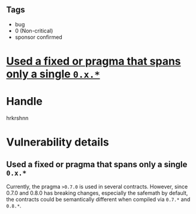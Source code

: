 ## Tags

- bug
- 0 (Non-critical)
- sponsor confirmed

# [Used a fixed or pragma that spans only a single `0.x.*`](https://github.com/code-423n4/2021-08-notional-findings/issues/90) 

# Handle

hrkrshnn


# Vulnerability details

## Used a fixed or pragma that spans only a single `0.x.*`

Currently, the pragma `>0.7.0` is used in several contracts. However,
since 0.7.0 and 0.8.0 has breaking changes, especially the safemath by
default, the contracts could be semantically different when compiled via
`0.7.*` and `0.8.*`.



